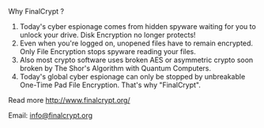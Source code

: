 Why FinalCrypt ?

1. Today's cyber espionage comes from hidden spyware waiting for you to unlock your drive. Disk Encryption no longer protects!
2. Even when you're logged on, unopened files have to remain encrypted. Only File Encryption stops spyware reading your files.
3. Also most crypto software uses broken AES or asymmetric crypto soon broken by The Shor's Algorithm with Quantum Computers.
4. Today's global cyber espionage can only be stopped by unbreakable One-Time Pad File Encryption. That's why "FinalCrypt".

Read more http://www.finalcrypt.org/

Email: info@finalcrypt.org
